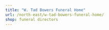 ```yaml
---
title: "W. Tad Bowers Funeral Home"
url: /north-east/w-tad-bowers-funeral-home/
shop: funeral directors
---
```

